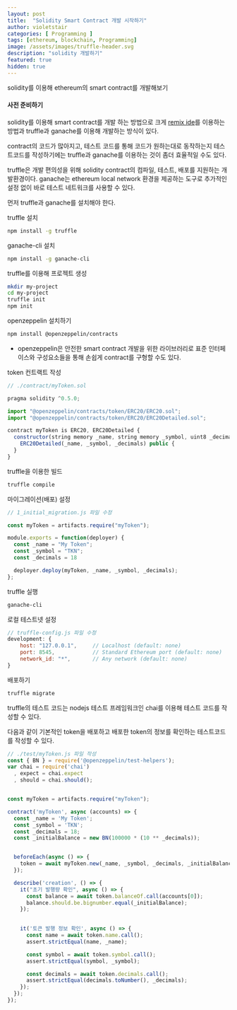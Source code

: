 ```yaml
---
layout: post
title:  "Solidity Smart Contract 개발 시작하기"
author: violetstair
categories: [ Programming ]
tags: [ethereum, blockchain, Programming]
image: /assets/images/truffle-header.svg
description: "solidity 개발하기"
featured: true
hidden: true
---
```


solidity를 이용해 ethereum의 smart contract를 개발해보기

#### 사전 준비하기
solidity를 이용해 smart contract를 개발 하는 방법으로 크게 
[remix ide](https://remix.ethereum.org/)를 이용하는 방법과
truffle과 ganache를 이용해 개발하는 방식이 있다.

contract의 코드가 많아지고, 테스트 코드를 통해 코드가 원하는대로 동작하는지 테스트코드를 작성하기에는 
truffle과 ganache를 이용하는 것이 좀더 효율적일 수도 있다.

truffle은 개발 편의성을 위해 solidity contract의 컴파일, 테스트, 배포를 지원하는 개발환경이다.
ganache는 ethereum local network 환경을 제공하는 도구로 추가적인 설정 없이 바로 테스트 네트워크를 사용할 수 있다.

먼저 truffle과 ganache를 설치해야 한다.

truffle 설치
```bash
npm install -g truffle
```

ganache-cli 설치
```bash
npm install -g ganache-cli
```

truffle를 이용해 프로젝트 생성
```bash
mkdir my-project
cd my-project
truffle init
npm init
```

openzeppelin 설치하기
```bash
npm install @openzeppelin/contracts
```

* openzeppelin은 안전한 smart contract 개발을 위한 라이브러리로 표준 인터페이스와 구성요소들을 통해 손쉽게 contract를 구형할 수도 있다.

token 컨트랙트 작성
```javascript
// ./contract/myToken.sol

pragma solidity ^0.5.0;

import "@openzeppelin/contracts/token/ERC20/ERC20.sol";
import "@openzeppelin/contracts/token/ERC20/ERC20Detailed.sol";

contract myToken is ERC20, ERC20Detailed {
  constructor(string memory _name, string memory _symbol, uint8 _decimals) 
    ERC20Detailed(_name, _symbol, _decimals) public {
  }
}
```

truffle을 이용한 빌드
```bash
truffle compile
```

마이그레이션(배포) 설정
```javascript
// 1_initial_migration.js 파일 수정

const myToken = artifacts.require("myToken");

module.exports = function(deployer) {
  const _name = "My Token";
  const _symbol = "TKN";
  const _decimals = 18

  deployer.deploy(myToken, _name, _symbol, _decimals);
};
```

truffle 실행
```bash
ganache-cli
```

로컬 테스트넷 설정
```javascript
// truffle-config.js 파일 수정
development: {
    host: "127.0.0.1",     // Localhost (default: none)
    port: 8545,            // Standard Ethereum port (default: none)
    network_id: "*",       // Any network (default: none)
}
```

배포하기
```bash
truffle migrate
```

truffle의 테스트 코드는 nodejs 테스트 프레임워크인 chai를 이용해 테스트 코드를 작성할 수 있다.

다음과 같이 기본적인 token을 배포하고 배포한 token의 정보를 확인하는 테스트코드를 작성할 수 있다.
```javascript
// ./test/myToken.js 파일 작성
const { BN } = require('@openzeppelin/test-helpers');
var chai = require('chai')
  , expect = chai.expect
  , should = chai.should();


const myToken = artifacts.require("myToken");

contract('myToken', async (accounts) => {
  const _name = 'My Token';
  const _symbol = 'TKN';
  const _decimals = 18;
  const _initialBalance = new BN(100000 * (10 ** _decimals));


  beforeEach(async () => {
    token = await myToken.new(_name, _symbol, _decimals, _initialBalance);
  });

  describe('creation', () => {
    it("초기 발행량 확인", async () => {
      const balance = await token.balanceOf.call(accounts[0]);
      balance.should.be.bignumber.equal(_initialBalance);
    });
    

    it('토큰 발행 정보 확인', async () => {
      const name = await token.name.call();
      assert.strictEqual(name, _name);

      const symbol = await token.symbol.call();
      assert.strictEqual(symbol, _symbol);

      const decimals = await token.decimals.call();
      assert.strictEqual(decimals.toNumber(), _decimals);
    });
  });
});
```
